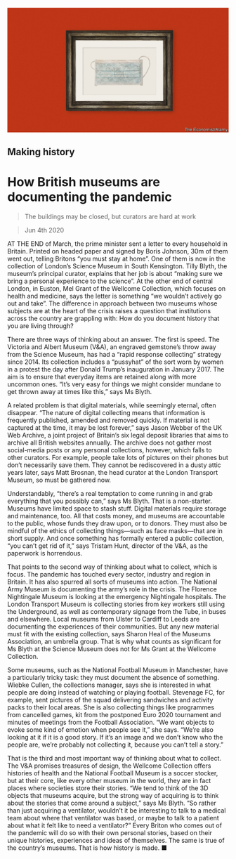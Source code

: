 ![](./images/20200606_BRD002_0.jpg)

## Making history

# How British museums are documenting the pandemic

> The buildings may be closed, but curators are hard at work

> Jun 4th 2020

AT THE END of March, the prime minister sent a letter to every household in Britain. Printed on headed paper and signed by Boris Johnson, 30m of them went out, telling Britons “you must stay at home”. One of them is now in the collection of London’s Science Museum in South Kensington. Tilly Blyth, the museum’s principal curator, explains that her job is about “making sure we bring a personal experience to the science”. At the other end of central London, in Euston, Mel Grant of the Wellcome Collection, which focuses on health and medicine, says the letter is something “we wouldn’t actively go out and take”. The difference in approach between two museums whose subjects are at the heart of the crisis raises a question that institutions across the country are grappling with: How do you document history that you are living through?

There are three ways of thinking about an answer. The first is speed. The Victoria and Albert Museum (V&A), an engraved gemstone’s throw away from the Science Museum, has had a “rapid response collecting” strategy since 2014. Its collection includes a “pussyhat” of the sort worn by women in a protest the day after Donald Trump’s inauguration in January 2017. The aim is to ensure that everyday items are retained along with more uncommon ones. “It’s very easy for things we might consider mundane to get thrown away at times like this,” says Ms Blyth.

A related problem is that digital materials, while seemingly eternal, often disappear. “The nature of digital collecting means that information is frequently published, amended and removed quickly. If material is not captured at the time, it may be lost forever,” says Jason Webber of the UK Web Archive, a joint project of Britain’s six legal deposit libraries that aims to archive all British websites annually. The archive does not gather most social-media posts or any personal collections, however, which falls to other curators. For example, people take lots of pictures on their phones but don’t necessarily save them. They cannot be rediscovered in a dusty attic years later, says Matt Brosnan, the head curator at the London Transport Museum, so must be gathered now.

Understandably, “there’s a real temptation to come running in and grab everything that you possibly can,” says Ms Blyth. That is a non-starter. Museums have limited space to stash stuff. Digital materials require storage and maintenance, too. All that costs money, and museums are accountable to the public, whose funds they draw upon, or to donors. They must also be mindful of the ethics of collecting things—such as face masks—that are in short supply. And once something has formally entered a public collection, “you can’t get rid of it,” says Tristam Hunt, director of the V&A, as the paperwork is horrendous.

That points to the second way of thinking about what to collect, which is focus. The pandemic has touched every sector, industry and region in Britain. It has also spurred all sorts of museums into action. The National Army Museum is documenting the army’s role in the crisis. The Florence Nightingale Museum is looking at the emergency Nightingale hospitals. The London Transport Museum is collecting stories from key workers still using the Underground, as well as contemporary signage from the Tube, in buses and elsewhere. Local museums from Ulster to Cardiff to Leeds are documenting the experiences of their communities. But any new material must fit with the existing collection, says Sharon Heal of the Museums Association, an umbrella group. That is why what counts as significant for Ms Blyth at the Science Museum does not for Ms Grant at the Wellcome Collection.

Some museums, such as the National Football Museum in Manchester, have a particularly tricky task: they must document the absence of something. Wiebke Cullen, the collections manager, says she is interested in what people are doing instead of watching or playing football. Stevenage FC, for example, sent pictures of the squad delivering sandwiches and activity packs to their local areas. She is also collecting things like programmes from cancelled games, kit from the postponed Euro 2020 tournament and minutes of meetings from the Football Association. “We want objects to evoke some kind of emotion when people see it,” she says. “We’re also looking at it if it is a good story. If it’s an image and we don’t know who the people are, we’re probably not collecting it, because you can’t tell a story.”

That is the third and most important way of thinking about what to collect. The V&A promises treasures of design, the Wellcome Collection offers histories of health and the National Football Museum is a soccer stocker, but at their core, like every other museum in the world, they are in fact places where societies store their stories. “We tend to think of the 3D objects that museums acquire, but the strong way of acquiring is to think about the stories that come around a subject,” says Ms Blyth. “So rather than just acquiring a ventilator, wouldn’t it be interesting to talk to a medical team about where that ventilator was based, or maybe to talk to a patient about what it felt like to need a ventilator?” Every Briton who comes out of the pandemic will do so with their own personal stories, based on their unique histories, experiences and ideas of themselves. The same is true of the country’s museums. That is how history is made. ■